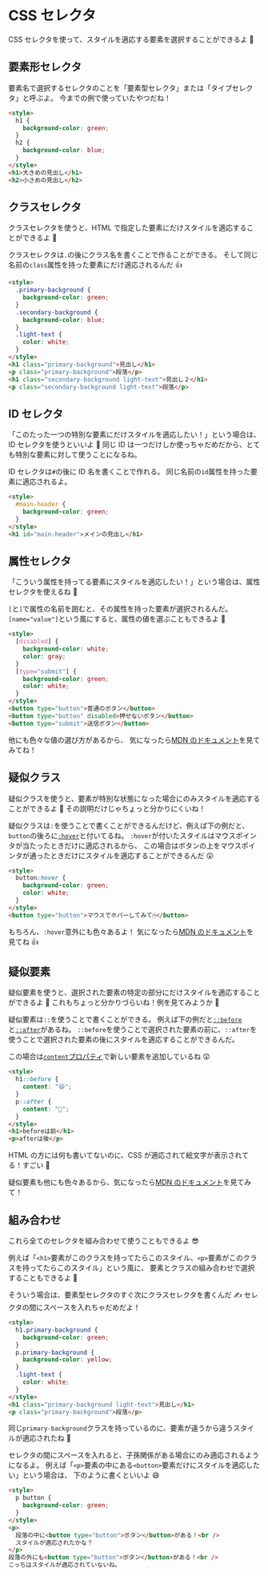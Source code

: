 # CSS セレクタ

CSS セレクタを使って、スタイルを適応する要素を選択することができるよ 🙂

## 要素形セレクタ

要素名で選択するセレクタのことを「要素型セレクタ」または「タイプセレクタ」と呼ぶよ。
今までの例で使っていたやつだね！

```html
<style>
  h1 {
    background-color: green;
  }
  h2 {
    background-color: blue;
  }
</style>
<h1>大きめの見出し</h1>
<h2>小さめの見出し</h2>
```

## クラスセレクタ

クラスセレクタを使うと、HTML で指定した要素にだけスタイルを適応することができるよ 🙂

クラスセレクタは`.`の後にクラス名を書くことで作ることができる。
そして同じ名前の`class`属性を持った要素にだけ適応されるんだ 👍

```html
<style>
  .primary-background {
    background-color: green;
  }
  .secondary-background {
    background-color: blue;
  }
  .light-text {
    color: white;
  }
</style>
<h1 class="primary-background">見出し</h1>
<p class="primary-background">段落</p>
<h1 class="secondary-background light-text">見出し２</h1>
<p class="secondary-background light-text">段落</p>
```

## ID セレクタ

「このたった一つの特別な要素にだけスタイルを適応したい！」という場合は、ID セレクタを使うといいよ 🙂
同じ ID は一つだけしか使っちゃだめだから、とても特別な要素に対して使うことになるね。

ID セレクタは`#`の後に ID 名を書くことで作れる。
同じ名前の`id`属性を持った要素に適応されるよ。

```html
<style>
  #main-header {
    background-color: green;
  }
</style>
<h1 id="main-header">メインの見出し</h1>
```

## 属性セレクタ

「こういう属性を持ってる要素にスタイルを適応したい！」という場合は、属性セレクタを使えるね 🤗

`[`と`]`で属性の名前を囲むと、その属性を持った要素が選択されるんだ。
`[name="value"]`という風にすると、属性の値を選ぶこともできるよ 🙂

```html
<style>
  [disabled] {
    background-color: white;
    color: gray;
  }
  [type="submit"] {
    background-color: green;
    color: white;
  }
</style>
<button type="button">普通のボタン</button>
<button type="button" disabled>押せないボタン</button>
<button type="submit">送信ボタン</button>
```

他にも色々な値の選び方があるから、
気になったら[MDN のドキュメント](https://developer.mozilla.org/ja/docs/Web/CSS/Attribute_selectors#syntax)を見てみてね！

## 疑似クラス

疑似クラスを使うと、要素が特別な状態になった場合にのみスタイルを適応することができるよ 🤔
その説明だけじゃちょっと分かりにくいね！

疑似クラスは`:`を使うことで書くことができるんだけど、例えば下の例だと、`button`の後ろに[`:hover`](https://developer.mozilla.org/en-US/docs/Web/CSS/:hover)と付いてるね。
`:hover`が付いたスタイルはマウスポインタが当たったときだけに適応されるから、
この場合はボタンの上をマウスポインタが通ったときだけにスタイルを適応することができるんだ 😲

```html
<style>
  button:hover {
    background-color: green;
    color: white;
  }
</style>
<button type="button">マウスでホバーしてみて🖱</button>
```

もちろん、`:hover`意外にも色々あるよ！
気になったら[MDN のドキュメント](https://developer.mozilla.org/ja/docs/Web/CSS/Pseudo-classes#index_of_standard_pseudo-classes)を見てね 👍

## 疑似要素

疑似要素を使うと、選択された要素の特定の部分にだけスタイルを適応することができるよ 🤔
これもちょっと分かりづらいね！例を見てみようか 👀

疑似要素は`::`を使うことで書くことができる。
例えば下の例だと[`::before`](https://developer.mozilla.org/ja/docs/Web/CSS/::before)と[`::after`](https://developer.mozilla.org/ja/docs/Web/CSS/::after)があるね。
`::before`を使うことで選択された要素の前に、`::after`を使うことで選択された要素の後にスタイルを適応することができるんだ。

この場合は[`content`プロパティ](https://developer.mozilla.org/ja/docs/Web/CSS/content)で新しい要素を追加しているね 😲

```html
<style>
  h1::before {
    content: "😆";
  }
  p::after {
    content: "🤪";
  }
</style>
<h1>beforeは前</h1>
<p>afterは後</p>
```

HTML の方には何も書いてないのに、CSS が適応されて絵文字が表示されてる！すごい 🤯

疑似要素も他にも色々あるから、気になったら[MDN のドキュメント](https://developer.mozilla.org/ja/docs/Web/CSS/Pseudo-elements#index_of_standard_pseudo-elements)を見てみて！

## 組み合わせ

これら全てのセレクタを組み合わせて使うこともできるよ 😎

例えば「`<h1>`要素がこのクラスを持ってたらこのスタイル、`<p>`要素がこのクラスを持ってたらこのスタイル」という風に、
要素とクラスの組み合わせで選択することもできるよ 🧐

そういう場合は、要素型セレクタのすぐ次にクラスセレクタを書くんだ ✍️
セレクタの間にスペースを入れちゃだめだよ！

```html
<style>
  h1.primary-background {
    background-color: green;
  }
  p.primary-background {
    background-color: yellow;
  }
  .light-text {
    color: white;
  }
</style>
<h1 class="primary-background light-text">見出し</h1>
<p class="primary-background">段落</p>
```

同じ`primary-background`クラスを持っているのに、要素が違うから違うスタイルが適応されたね 👀

セレクタの間にスペースを入れると、子孫関係がある場合にのみ適応されるようになるよ。
例えば「`<p>`要素の中にある`<button>`要素だけにスタイルを適応したい」という場合は、
下のように書くといいよ 😄

```html
<style>
  p button {
    background-color: green;
  }
</style>
<p>
  段落の中に<button type="button">ボタン</button>がある！<br />
  スタイルが適応されたかな？
</p>
段落の外にも<button type="button">ボタン</button>がある！<br />
こっちはスタイルが適応されていないね。
```
